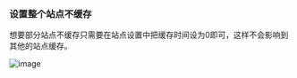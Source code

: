 ### 设置整个站点不缓存

想要部分站点不缓存只需要在站点设置中把缓存时间设为0即可，这样不会影响到其他的站点缓存。

![image](https://user-images.githubusercontent.com/90588289/133743869-63c6c826-c0b2-4f4f-ba96-b716790c7712.png)
